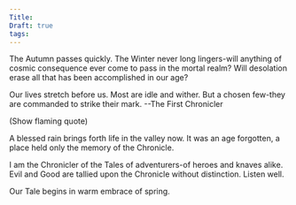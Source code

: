 ```yaml
---
Title: 
Draft: true
tags:
---
```


The Autumn passes quickly. The Winter never long lingers-will anything of cosmic consequence  ever come to pass in the mortal realm?  Will desolation erase all that has been accomplished in our age? 


Our lives stretch before us. Most are idle and wither. But a chosen few-they are commanded to strike their mark. --The First Chronicler

(Show flaming quote)

A blessed rain brings forth life in the valley now. It was an age forgotten, a place held only the memory of the Chronicle. 

I am the Chronicler of the Tales of adventurers-of heroes and knaves alike. Evil and Good are tallied upon the Chronicle without distinction. Listen well. 



Our Tale begins in warm embrace of spring.